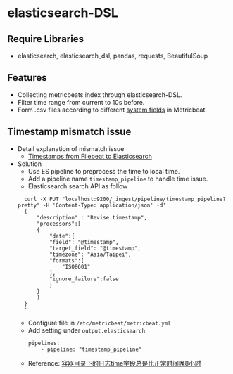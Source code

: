# elasticsearch-DSL
## Require Libraries
* elasticsearch, elasticsearch_dsl, pandas, requests, BeautifulSoup
## Features
* Collecting metricbeats index through elasticsearch-DSL.
* Filter time range from current to 10s before.
* Form .csv files according to different [system fields](https://www.elastic.co/guide/en/beats/metricbeat/current/exported-fields-system.html#_users) in Metricbeat.

## Timestamp mismatch issue
* Detail explanation of mismatch issue
  * [Timestamps from Filebeat to Elasticsearch](https://re-ra.xyz/Timestamps-from-Filebeat-to-Elasticsearch/#timestamp-mismatch)
* Solution
  * Use ES pipeline to preprocess the time to local time.
  * Add a pipeline name `timestamp_pipeline` to handle time issue.
  * Elasticsearch search API as follow
  ``` 
    curl -X PUT "localhost:9200/_ingest/pipeline/timestamp_pipeline?pretty" -H 'Content-Type: application/json' -d'
    {
        "description" : "Revise timestamp",
        "processors":[
        {
            "date":{
            "field": "@timestamp",
            "target_field": "@timestamp",
            "timezone": "Asia/Taipei",
            "formats":[
                "ISO8601"
            ],
            "ignore_failure":false
            }    
        }
        ]
    }
    '
  ```
    * Configure file in `/etc/metricbeat/metricbeat.yml`
    * Add setting under `output.elasticsearch`
        ```
        pipelines:
            - pipeline: "timestamp_pipeline"
        ```
     * Reference: [容器目录下的日志time字段总是比正常时间晚8小时](https://github.com/rootsongjc/kubernetes-handbook/issues/209)
